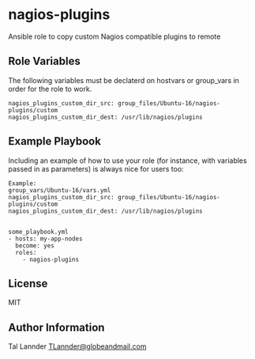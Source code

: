 nagios-plugins
=========

Ansible role to copy custom Nagios compatible plugins to remote

Role Variables
--------------

The following variables must be declaterd on hostvars or group_vars in order for the role to work.

```
nagios_plugins_custom_dir_src: group_files/Ubuntu-16/nagios-plugins/custom
nagios_plugins_custom_dir_dest: /usr/lib/nagios/plugins
```

Example Playbook
----------------

Including an example of how to use your role (for instance, with variables passed in as parameters) is always nice for users too:

```
Example:
group_vars/Ubuntu-16/vars.yml
nagios_plugins_custom_dir_src: group_files/Ubuntu-16/nagios-plugins/custom
nagios_plugins_custom_dir_dest: /usr/lib/nagios/plugins


some_playbook.yml
- hosts: my-app-nodes
  become: yes
  roles:
    - nagios-plugins
```

License
-------

MIT

Author Information
------------------

Tal Lannder TLannder@globeandmail.com
